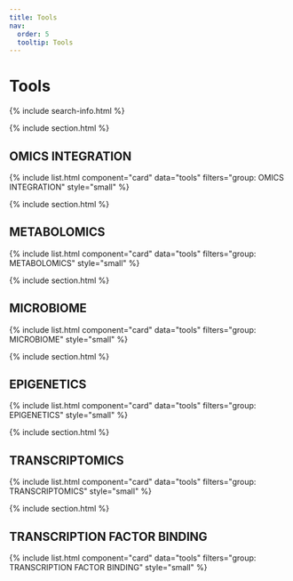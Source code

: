 ```yaml
---
title: Tools
nav:
  order: 5
  tooltip: Tools
---
```


# Tools

{% include search-info.html %}

{% include section.html %}

## OMICS INTEGRATION

{% include list.html component="card" data="tools" filters="group: OMICS INTEGRATION" style="small" %}

{% include section.html %}

## METABOLOMICS

{% include list.html component="card" data="tools" filters="group: METABOLOMICS" style="small" %}

{% include section.html %}
## MICROBIOME

{% include list.html component="card" data="tools" filters="group: MICROBIOME" style="small" %}


{% include section.html %}
## EPIGENETICS

{% include list.html component="card" data="tools" filters="group: EPIGENETICS" style="small" %}


{% include section.html %}
## TRANSCRIPTOMICS

{% include list.html component="card" data="tools" filters="group: TRANSCRIPTOMICS" style="small" %}


{% include section.html %}
## TRANSCRIPTION FACTOR BINDING

{% include list.html component="card" data="tools" filters="group: TRANSCRIPTION FACTOR BINDING" style="small" %}
